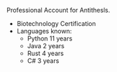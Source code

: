 Professional Account for Antithesls.
- Biotechnology Certification
- Languages known:
  - Python 11 years
  - Java 2 years
  - Rust 4 years
  - C# 3 years
